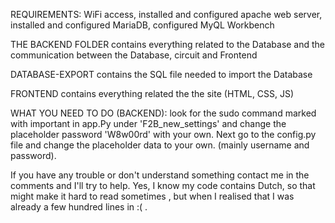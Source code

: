 REQUIREMENTS: WiFi access, installed and configured apache web server, installed and configured MariaDB, configured MyQL Workbench

THE BACKEND FOLDER contains everything related to the Database and the communication between the Database, circuit and Frontend

DATABASE-EXPORT contains the SQL file needed to import the Database

FRONTEND contains everything related the the site (HTML, CSS, JS)

WHAT YOU NEED TO DO (BACKEND): look for the sudo command marked with important in app.Py under 'F2B_new_settings' and change the placeholder password 'W8w00rd' with your own. Next go to the config.py file and change the placeholder data to your own. (mainly username and password).

If you have any trouble or don't understand something contact me in the comments and I'll try to help. Yes, I know my code contains Dutch, so that might make it hard to read sometimes , but when I realised that I was already a few hundred lines in :( .

